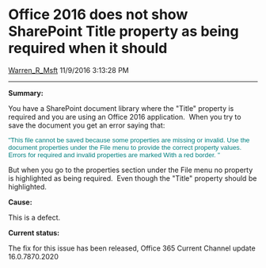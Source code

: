 <div id="page">

# Office 2016 does not show SharePoint Title property as being required when it should

[Warren\_R\_Msft](https://social.msdn.microsoft.com/profile/Warren_R_Msft)
11/9/2016 3:13:28 PM

-----

<div id="content">

**Summary:**

You have a SharePoint document library where the "Title" property is
required and you are using an Office 2016 application.  When you try to
save the document you get an error saying
that:

<span style="margin: 0px;color: teal;font-family: &#39;Verdana&#39;,sans-serif;font-size: 10pt">"This
file cannot be saved because some properties are missing or invalid.
U</span><span style="margin: 0px;color: teal;font-family: &#39;Verdana&#39;,sans-serif;font-size: 10pt">se
the document properties under the File menu to provide the correct
property values. Errors for required and invalid properties are marked
With a red border.
</span><span style="margin: 0px;color: teal;font-family: &#39;Verdana&#39;,sans-serif;font-size: 10pt">"
</span>

But when you go to the properties section under the File menu no
property is highlighted as being required.  Even though the "Title"
property should be highlighted.

**Cause:**

This is a defect.

**Current status:**

The fix for this issue has been released, Office 365 Current Channel
update 16.0.7870.2020

 

</div>

</div>
